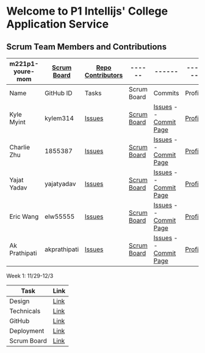 # Welcome to P1 Intellijs' College Application Service

## Scrum Team Members and Contributions
m221p1-youre-mom   | [Scrum Board](https://github.com/yajatyadav/intellijs/projects/1) | [Repo Contributors](https://github.com/yajatyadav/intellijs/graphs/contributors) | ------ | ------ | ------ |
------ | ------ | ------ | ------ | ------ | ------ |
Name            | GitHub ID | Tasks | Scrum Board | Commits | Profile |
Kyle Myint | kylem314 | [Issues](https://github.com/kylem314/intellijs/issues/assigned/kylem314) | [Scrum Board](https://github.com/kylem314/intellijs/projects/1?card_filter_query=assignee%3Akylem314) | [Issues](https://github.com/yajatyadav/spring_portfolio/issues/assigned/kylem314) -- [Commit Page](https://github.com/kylem314/intellijs/commits?author=kylem314)| [Profile](https://github.com/kylem314) |
Charlie Zhu | 1855387 | [Issues](https://github.com/kylem314/intellijs/issues/assigned/1855387) | [Scrum Board](https://github.com/kylem314/intellijs/projects/1?card_filter_query=assignee%3A1855387) | [Issues](https://github.com/kylem314/intellijs/issues/assigned/1855387) -- [Commit Page](https://github.com/kylem314/intellijs/commits?author=1855387) | [Profile](https://github.com/1855387) |
Yajat Yadav | yajatyadav | [Issues](https://github.com/kylem314/intellijs/issues/assigned/yajatyadav) | [Scrum Board](https://github.com/kylem314/youremom/projects/1?card_filter_query=assignee%3Ayajatyadav) | [Issues](https://github.com/kylem314/intellijs/issues/assigned/yajatyadav) -- [Commit Page](https://github.com/kylem314/intellijs/commits?author=yajatyadav) | [Profile](https://github.com/yajatyadav) | 
Eric Wang | elw55555 | [Issues](https://github.com/kylem314/intellijs/issues/assigned/elw55555) | [Scrum Board](https://github.com/kylem314/intellijs/projects/1?card_filter_query=assignee%3Aelw55555) | [Issues](https://github.com/yajatyadav/spring_portfolio/issues/assigned/florayuan18) -- [Commit Page](https://github.com/kylem314/intellijs/commits?author=elw55555) | [Profile](https://github.com/elw55555) |
Ak Prathipati | akprathipati | [Issues](link) | [Scrum Board](link) | [Issues](link) -- [Commit Page](link) | [Profile](link) |

Week 1: 11/29-12/3

Task | Link  |
------ | ------ |
Design | [Link](https://github.com/kylem314/youremom/wiki/Project-Theme---Technicals)
Technicals | [Link](https://github.com/kylem314/youremom/wiki/Project-Theme---Technicals)
GitHub | [Link](https://github.com/kylem314/youremom/wiki/Contributing-Guidelines)
Deployment | [Link](https://github.com/kylem314/youremom/wiki/Deployment)
Scrum Board | [Link](https://github.com/kylem314/youremom/projects/1) |


